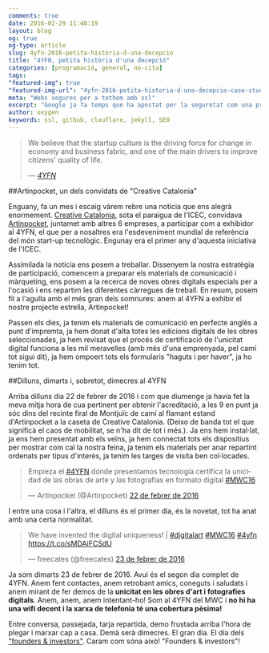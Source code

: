 ```yaml
---
comments: true
date: 2016-02-29 11:48:19
layout: blog
og: true
og-type: article
slug: 4yfn-2016-petita-historia-d-una-decepcio
title: "4YFN, petita història d'una decepció"
categories: [programació, general, no-cita]
tags:
"featured-img": true
"featured-img-url": "4yfn-2016-petita-historia-d-una-decepcio-case-study.png"
meta: "Webs segures per a tothom amb ssl"
excerpt: "Google ja fa temps que ha apostat per la seguretat com una prioritat màxima. Per tant, els nostres webs tindran majors possibilitats d'aparèixer al capdamunt dels resultats de cerca si fa ús del protocol HTTPS."
author: oxygen
keywords: ssl, github, clouflare, jekyll, SEO
---
```


>We believe that the startup culture is the driving force for change in economy and business fabric, and one of the main drivers to improve citizens' quality of life.<footer>&mdash; <cite><a href="{{ page.url }}" title="{{ page.title }}">4YFN</a></cite></footer>


##Artinpocket, un dels convidats de "Creative Catalonia"

Enguany, fa un mes i escaig vàrem rebre una notícia que ens alegrà enormement. [Creative Catalonia](http://www.creativecatalonia.cat/web/sites/default/files/Booklet_4YFN_2016.pdf), sota el paraigua de l'ICEC, convidava [Artinpocket](http://www.artinpocket.cat/), juntamet amb altres 6 empreses, a participar com a exhibidor al 4YFN, el que per a nosaltres era l'esdeveniment mundial de referència del món start-up tecnològic. Engunay era el primer any d'aquesta iniciativa de l'ICEC.

Assimilada la notícia ens posem a treballar. Dissenyem la nostra estratègia de participació, comencem a preparar els materials de comunicació i màrqueting, ens posem a la recerca de noves obres digitals especials per a l'ocasió i ens repartim les diferentes càrregues de treball. En resum, posem fil a l'agulla amb el més gran dels somriures: anem al 4YFN a exhibir el nostre projecte estrella, Artinpocket!

Passen els dies, ja tenim els materials de comunicació en perfecte anglès a punt d'impremta, ja hem donat d'alta totes les edicions digitals de les obres seleccionades, ja hem revisat que el procés de certificació de l'unicitat digital funciona a les mil meravelles (amb més d'una emprenyada, pel camí tot sigui dit), ja hem ompoert tots els formularis "haguts i per haver", ja ho tenim tot.

##Dilluns, dimarts i, sobretot, dimecres al 4YFN

Arriba dilluns dia 22 de febrer de 2016 i com que diumenge ja havia fet la meva mitja hora de cua pertinent per obtenir l'acreditació, a les 9 en punt ja sóc dins del recinte firal de Montjuïc de camí al flamant estand d'Artinpocket a la caseta de Creative Catalonia. (Deixo de banda tot el que significà el caos de mobilitat, se n'ha dit de tot i més.). Ja ens hem instal·lat, ja ens hem presentat amb els veïns, ja hem connectat tots els dispositius per mostrar com cal la nostra feina, ja tenim els materials per anar repartint ordenats per tipus d'interès, ja tenim les targes de visita ben col·locades.

<blockquote class="twitter-tweet" data-lang="ca"><p lang="es" dir="ltr">Empieza el <a href="https://twitter.com/hashtag/4YFN?src=hash">#4YFN</a> dónde presentamos tecnología certifica la unicidad de las obras de arte y las fotografías en formato digital <a href="https://twitter.com/hashtag/MWC16?src=hash">#MWC16</a></p>&mdash; Artinpocket (@Artinpocket) <a href="https://twitter.com/Artinpocket/status/701695530154520577">22 de febrer de 2016</a></blockquote>
<script async src="//platform.twitter.com/widgets.js" charset="utf-8"></script>

I entre una cosa i l'altra, el dilluns és el primer dia, és la novetat, tot ha anat amb una certa normalitat.

<blockquote class="twitter-tweet" data-lang="ca"><p lang="en" dir="ltr">We have invented the digital uniqueness! | <a href="https://twitter.com/hashtag/digitalart?src=hash">#digitalart</a> <a href="https://twitter.com/hashtag/MWC16?src=hash">#MWC16</a> <a href="https://twitter.com/hashtag/4yfn?src=hash">#4yfn</a> <a href="https://t.co/sMDAiFCSdU">https://t.co/sMDAiFCSdU</a></p>&mdash; freecates (@freecates) <a href="https://twitter.com/freecates/status/702065210761281536">23 de febrer de 2016</a></blockquote>
<script async src="//platform.twitter.com/widgets.js" charset="utf-8"></script>

Ja som dimarts 23 de febrer de 2016. Avui és el segon dia complet de 4YFN. Anem fent contactes, anem retrobant amics, coneguts i saludats i anem mirant de fer demos de la **unicitat en les obres d'art i fotografies digitals**. Anem, anem, anem intentant-ho! Som al 4YFN del MWC i **no hi ha una wifi decent i la xarxa de telefonia té una cobertura pèsima!** 

Entre conversa, passejada, tarja repartida, demo frustada arriba l'hora de plegar i marxar cap a casa. Demà serà dimecres. El gran dia. El dia dels ["founders & investors"](https://4yfn.com/foundersandinvestors). Caram com sóna això! "Founders & investors"!